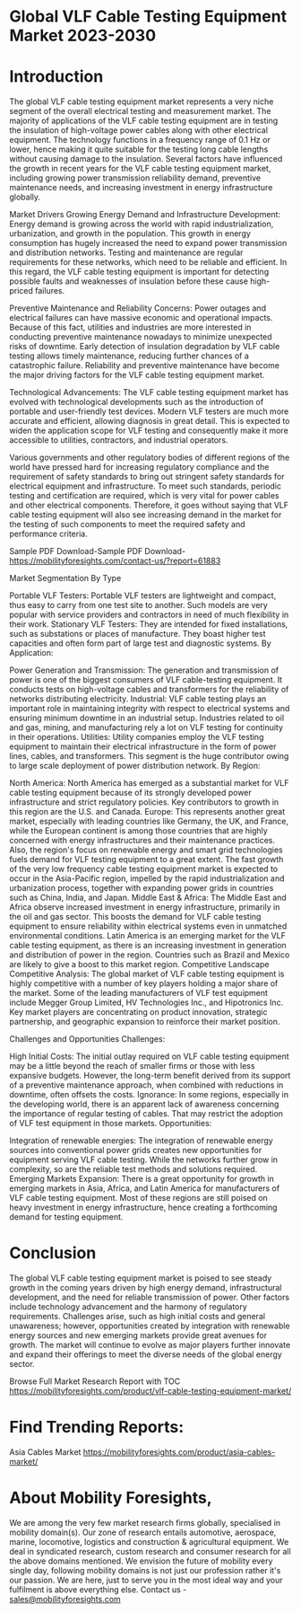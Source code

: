 # Global VLF Cable Testing Equipment Market 2023-2030
# Introduction
The global VLF cable testing equipment market represents a very niche segment of the overall electrical testing and measurement market. The majority of applications of the VLF cable testing equipment are in testing the insulation of high-voltage power cables along with other electrical equipment. The technology functions in a frequency range of 0.1 Hz or lower, hence making it quite suitable for the testing long cable lengths without causing damage to the insulation. Several factors have influenced the growth in recent years for the VLF cable testing equipment market, including growing power transmission reliability demand, preventive maintenance needs, and increasing investment in energy infrastructure globally.

Market Drivers
Growing Energy Demand and Infrastructure Development: Energy demand is growing across the world with rapid industrialization, urbanization, and growth in the population. This growth in energy consumption has hugely increased the need to expand power transmission and distribution networks. Testing and maintenance are regular requirements for these networks, which need to be reliable and efficient. In this regard, the VLF cable testing equipment is important for detecting possible faults and weaknesses of insulation before these cause high-priced failures.

Preventive Maintenance and Reliability Concerns: Power outages and electrical failures can have massive economic and operational impacts. Because of this fact, utilities and industries are more interested in conducting preventive maintenance nowadays to minimize unexpected risks of downtime. Early detection of insulation degradation by VLF cable testing allows timely maintenance, reducing further chances of a catastrophic failure. Reliability and preventive maintenance have become the major driving factors for the VLF cable testing equipment market.

Technological Advancements: The VLF cable testing equipment market has evolved with technological developments such as the introduction of portable and user-friendly test devices. Modern VLF testers are much more accurate and efficient, allowing diagnosis in great detail. This is expected to widen the application scope for VLF testing and consequently make it more accessible to utilities, contractors, and industrial operators.

Various governments and other regulatory bodies of different regions of the world have pressed hard for increasing regulatory compliance and the requirement of safety standards to bring out stringent safety standards for electrical equipment and infrastructure. To meet such standards, periodic testing and certification are required, which is very vital for power cables and other electrical components. Therefore, it goes without saying that VLF cable testing equipment will also see increasing demand in the market for the testing of such components to meet the required safety and performance criteria.


Sample PDF Download-Sample PDF Download- https://mobilityforesights.com/contact-us/?report=61883


Market Segmentation
By Type

Portable VLF Testers: Portable VLF testers are lightweight and compact, thus easy to carry from one test site to another. Such models are very popular with service providers and contractors in need of much flexibility in their work.
Stationary VLF Testers: They are intended for fixed installations, such as substations or places of manufacture. They boast higher test capacities and often form part of large test and diagnostic systems.
By Application:

Power Generation and Transmission: The generation and transmission of power is one of the biggest consumers of VLF cable-testing equipment. It conducts tests on high-voltage cables and transformers for the reliability of networks distributing electricity.
Industrial: VLF cable testing plays an important role in maintaining integrity with respect to electrical systems and ensuring minimum downtime in an industrial setup. Industries related to oil and gas, mining, and manufacturing rely a lot on VLF testing for continuity in their operations.
Utilities: Utility companies employ the VLF testing equipment to maintain their electrical infrastructure in the form of power lines, cables, and transformers. This segment is the huge contributor owing to large scale deployment of power distribution network.
By Region:

North America: North America has emerged as a substantial market for VLF cable testing equipment because of its strongly developed power infrastructure and strict regulatory policies. Key contributors to growth in this region are the U.S. and Canada.
Europe: This represents another great market, especially with leading countries like Germany, the UK, and France, while the European continent is among those countries that are highly concerned with energy infrastructures and their maintenance practices. Also, the region's focus on renewable energy and smart grid technologies fuels demand for VLF testing equipment to a great extent.
The fast growth of the very low frequency cable testing equipment market is expected to occur in the Asia-Pacific region, impelled by the rapid industrialization and urbanization process, together with expanding power grids in countries such as China, India, and Japan.
Middle East & Africa: The Middle East and Africa observe increased investment in energy infrastructure, primarily in the oil and gas sector. This boosts the demand for VLF cable testing equipment to ensure reliability within electrical systems even in unmatched environmental conditions.
Latin America is an emerging market for the VLF cable testing equipment, as there is an increasing investment in generation and distribution of power in the region. Countries such as Brazil and Mexico are likely to give a boost to this market region.
Competitive Landscape
Competitive Analysis: The global market of VLF cable testing equipment is highly competitive with a number of key players holding a major share of the market. Some of the leading manufacturers of VLF test equipment include Megger Group Limited, HV Technologies Inc., and Hipotronics Inc. Key market players are concentrating on product innovation, strategic partnership, and geographic expansion to reinforce their market position.

Challenges and Opportunities
Challenges:

High Initial Costs: The initial outlay required on VLF cable testing equipment may be a little beyond the reach of smaller firms or those with less expansive budgets. However, the long-term benefit derived from its support of a preventive maintenance approach, when combined with reductions in downtime, often offsets the costs.
Ignorance: In some regions, especially in the developing world, there is an apparent lack of awareness concerning the importance of regular testing of cables. That may restrict the adoption of VLF test equipment in those markets.
Opportunities:

Integration of renewable energies: The integration of renewable energy sources into conventional power grids creates new opportunities for equipment serving VLF cable testing. While the networks further grow in complexity, so are the reliable test methods and solutions required.
Emerging Markets Expansion: There is a great opportunity for growth in emerging markets in Asia, Africa, and Latin America for manufacturers of VLF cable testing equipment. Most of these regions are still poised on heavy investment in energy infrastructure, hence creating a forthcoming demand for testing equipment.

# Conclusion
The global VLF cable testing equipment market is poised to see steady growth in the coming years driven by high energy demand, infrastructural development, and the need for reliable transmission of power. Other factors include technology advancement and the harmony of regulatory requirements. Challenges arise, such as high initial costs and general unawareness; however, opportunities created by integration with renewable energy sources and new emerging markets provide great avenues for growth. The market will continue to evolve as major players further innovate and expand their offerings to meet the diverse needs of the global energy sector.


Browse Full Market Research Report with TOC
https://mobilityforesights.com/product/vlf-cable-testing-equipment-market/




# Find Trending Reports:
Asia Cables Market https://mobilityforesights.com/product/asia-cables-market/



# About Mobility Foresights,
We are among the very few market research firms globally, specialised in mobility domain(s). Our zone of research entails automotive, aerospace, marine, locomotive, logistics and construction & agricultural equipment. We deal in syndicated research, custom research and consumer research for all the above domains mentioned.
We envision the future of mobility every single day, following mobility domains is not just our profession rather it's our passion. We are here, just to serve you in the most ideal way and your fulfilment is above everything else. Contact us -  sales@mobilityforesights.com 




